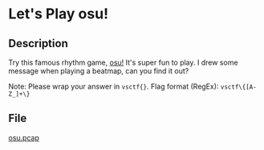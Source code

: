 # Let's Play osu!

## Description

Try this famous rhythm game, [osu!](https://osu.ppy.sh/home) It's super fun to play. I drew some message when playing a beatmap, can you find it out?

Note: Please wrap your answer in `vsctf{}`. Flag format (RegEx): `vsctf\{[A-Z_]+\}`

## File

[osu.pcap](osu.pcap)